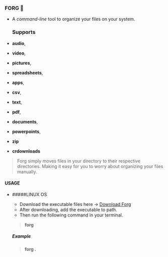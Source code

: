 ### FORG 🧮
- A *command-line* tool to organize your files on your system.
  
  ### Supports
  
- **audio**,
- **video**,
- **pictures**,
- **spreadsheets**,
- **apps**,
- **csv**,
- **text**,
- **pdf**,
- **documents**,
- **powerpoints**,
- **zip**
- **crdownloads**

> Forg simply moves files in your directory to their respective directories.
> Making it easy for you to worry about organizing your files manually.

#### USAGE

- #####LINUX OS
   - Download the executable files here -> [Download Forg](https://drive.google.com/file/d/1ovDBVemfBWe923QMITXi0nIHREransEH/view?usp=drive_link)
   - After downloading, add the executable to path.
   - Then run the following command in your terminal.
   > **forg <directory>**

   ##### Example
  > **forg .**
